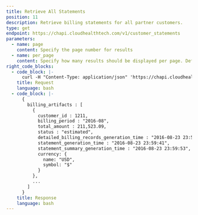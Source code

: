 ```yaml
---
title: Retrieve All Statements
position: 11
description: Retrieve billing statements for all partner customers.
type: get
endpoint: https://chapi.cloudhealthtech.com/v1/customer_statements
parameters:
  - name: page
    content: Specify the page number for results
  - name: per_page
    content: Specify how many results should be displayed per page. Default value is 30.
right_code_blocks:
  - code_block: |-
      curl -H "Content-Type: application/json" 'https://chapi.cloudhealthtech.com/v1/customer_statements?api_key=<your_api_key>'
    title: Request
    language: bash
  - code_block: |-
      {
        billing_artifacts : [
          {
            customer_id : 1211,
            billing_period : "2016-08",
            total_amount : 211,523.09,
            status : "estimated",
            detailed_billing_records_generation_time : "2016-08-23 23:59:11",
            statement_generation_time : "2016-08-23 23:59:41",
            statement_summary_generation_time : "2016-08-23 23:59:53",
            currency: {
              name: "USD",
              symbol: "$"
            }
          },
          ...
        ]
      }
    title: Response
    language: bash
---
```

